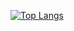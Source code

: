 [![Top Langs](https://github-readme-stats.vercel.app/api/top-langs/?username=AlanAcosta460&langs_count=5&layout=compact&theme=transparent&card_width=500)](https://github.com/anuraghazra/github-readme-stats)

